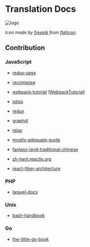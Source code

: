 # Translation Docs

![logo](./logo.png)

_Icon made by [freepik](https://www.flaticon.com/authors/freepik) from [flaticon](http://www.flaticon.com/)._

## Contribution

### JavaScript

- [redux-saga](https://github.com/neighborhood999/redux-saga)

- [recompose](https://github.com/neighborhood999/recompose)

- [webpack-tutorial](https://github.com/neighborhood999/webpack-tutorial-gitbook) ([WebpackTutorial](https://github.com/neighborhood999/WebpackTutorial))

- [jstips](https://github.com/loverajoel/jstips)

- [redux](https://github.com/chentsulin/redux)

- [graphql](https://github.com/chentsulin/graphql.github.io)

- [relay](https://github.com/chentsulin/relay)

- [mostly-adequate-guide](https://github.com/jigsawye/mostly-adequate-guide)

- [fantasy-land-traditional-chinese](https://github.com/neighborhood999/fantasy-land-traditional-chinese)

- [zh-hant.reactjs.org](https://github.com/reactjs/zh-hant.reactjs.org)

- [react-fiber-architecture](https://github.com/neighborhood999/react-fiber-architecture-tw)

### PHP

- [laravel-docs](https://github.com/laravel-taiwan/docs)

### Unix

- [bash-handbook](https://github.com/neighborhood999/bash-handbook/tree/master/translations/zh-TW)

### Go

- [the-little-go-book](https://github.com/kevingo/the-little-go-book)
